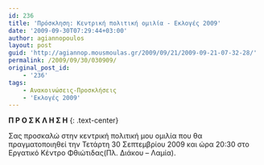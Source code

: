 ```yaml
---
id: 236
title: 'Πρόσκληση: Κεντρική πολιτική ομιλία - Εκλογές 2009'
date: '2009-09-30T07:29:44+03:00'
author: agiannopoulos
layout: post
guid: 'http://agiannop.mousmoulas.gr/2009/09/21/2009-09-21-07-32-28/'
permalink: /2009/09/30/030909/
original_post_id:
    - '236'
tags:
    - Ανακοινώσεις-Προσκλήσεις
    - 'Εκλογές 2009'
---
```


**Π Ρ Ο Σ Κ Λ Η Σ Η**
{: .text-center}

Σας προσκαλώ στην κεντρική πολιτική μου ομιλία που θα πραγματοποιηθεί την Τετάρτη 30 Σεπτεμβρίου 2009 και ώρα 20:30 στο Εργατικό Κέντρο Φθιώτιδας(Πλ. Διάκου – Λαμία).